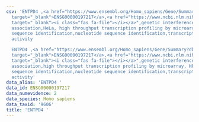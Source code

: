 ```yaml
---
csv: 'ENTPD4 ,<a href="https://www.ensembl.org/Homo_sapiens/Gene/Summary?db=core;g=ENSG00000197217"
  target="_blank">ENSG00000197217</a>,<a href="https://www.ncbi.nlm.nih.gov/pubmed/28369544"
  target="_blank"><i class="fas fa-file"></i></a>",genetic interference,functional
  association,HeLa, high throughput transcription profiling by microarray,nucleotide
  sequence identification,nucleotide sequence identification,transcriptional regulation,down-regulates
  activity

  ENTPD4 ,<a href="https://www.ensembl.org/Homo_sapiens/Gene/Summary?db=core;g=ENSG00000197217"
  target="_blank">ENSG00000197217</a>,<a href="https://www.ncbi.nlm.nih.gov/pubmed/28369544"
  target="_blank"><i class="fas fa-file"></i></a>",genetic interference,functional
  association,high throughput transcription profiling by microarray, HF73 cells,nucleotide
  sequence identification,nucleotide sequence identification,transcriptional regulation,down-regulates
  activity'
data_alias: 'ENTPD4 '
data_id: ENSG00000197217
data_numevidence: 2
data_species: Homo sapiens
data_taxid: '9606'
title: 'ENTPD4 '
---
```

